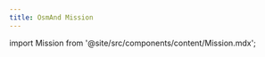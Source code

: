 ```yaml
---
title: OsmAnd Mission
---
```

import Mission from '@site/src/components/content/Mission.mdx';

<Mission/>
